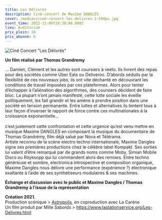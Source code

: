 ```yaml
---
title: Les Délivrés
description: Ciné-concert de Maxime DANGLES
cover: /medias/ciné-concert-les-delivres-1-500px.jpg
event_time: 2022-12-09T20:30:00.000Z
lieu: Auditorium
prix_plein: 10
prix_abonné: 6
---
```

![Ciné Concert "Les Délivrés"](/medias/ciné-concert-les-delivres-1-500px.jpg)

**Un film réalisé par Thomas Grandremy**

... Damien, Clément et les autres sont coursiers à veélo. Ils livrent des repas pour des sociétés comme Uber Eats ou Deliveroo. D’abords séduits par la flexibilité́ de ces nouveaux jobs, ils ont vite déchanté en découvrant les conditions de travail imposées par ces plateformes. Alors pour tenter d’échapper à l’aliénation des algorithmes, des coursiers décident de faire bloc. La plupart n’ont jamais manifesté, cette lutte sociale les éveille politiquement, les fait grandir et les amène à prendre position dans une société en tension permanente.
Entre luttes et alternatives ils tentent tous à leur façon d’inverser le rapport de force contre ces multinationales à la croissance exponentielle... \
\
c’est justement cette confrontation et cette urgence qu’est venu mettre en musique Maxime DANGLES en composant la musique du documentaire de Thomas Grandrémy, film déjà salué par Nova et Télérama.
\
Artiste reconnu de la scène electro techno internationale, Maxime Dangles signe ses premières productions chez le célèbre label Kompakt. Ses sorties lui valent d’être remarqué par de grands noms comme Moby, Simian Mobile Disco ou Röyksopp qui lui commandent alors des remixes. Entre techno généreuse et sombre, electronica introspective et composition organique, Maxime Dangles nous délivre une performance (expérience ?) électronique exaltante à l’aide de ses synthétiseurs modulaires & ses machines.

**Échange et discussion avec le public et Maxime Dangles / Thomas Grandremy à l’issue de la représentation**

**Création 2021.**  \
Production scénique >  [Astropolis ](http://astropolis.org/booking/) en coproduction avec La Carène \
Un film produit par Mille Sabords > <https://www.lastationservice.org/Les-Delivres.html>